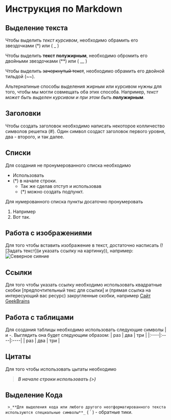# Инструкция по Markdown

## Выделение текста

Чтобы выделить *текст курсивом*, необходимо обрамить его звездочками (*) или ( _ )

Чтобы выделить **текст полужирным**, необходимо обромить его двойными звездочками (**) или ( __ )

Чтобы выделить ~~зачеркнутый текст~~, необходимо обрамить его двойной тильдой (~~).

Альтернатиные способы выделения жирным или курсивом нужны для того, чтобы мы могли совмещать оба этих способа. Например, _текст может быть выделен курсивом и при этом быть **полужирным**_.

## Заголовки

Чтобы создать заголовок необходимо написать некоторое колличество символов решетка (#). Один символ создаст заголовок первого уровня, два - второго, и так далее.

## Списки

Для создания не пронумерованного списка необходимо
* Использовать
* (*) в начале строки.
    * Так же сделав отступ и использовав
    * (*) можно создать подпункт.

Для нумерованного списка пункты досаточно пронумеровать
1. Например
2. Вот так.

## Работа с изображениями

Для того чтобы вставить изображение в текст, достаточно 
насписать (![Задать текст](и указать ссылку на картинку)), например: ![Северное сияние](Siyanie.jpg)

## Ссылки

Для того чтобы указать ссылку необходимо использовать квадратные скобки [предпочтительный текс для ссылки] и (прямая ссылка на интересующий вас ресурс) закругленные скобки, например [Сайт GeekBrains](https://gb.ru/)

## Работа с таблицами

Для создания таблицы необходимо использовать следующие символы | и -. Выглядить она будет следующим образом:
| раз | два | три |
|:----|:----|:----|
| раз | два | три |


## Цитаты

Для того чтобы использовать цытаты необходимо
> _**В начале строки использовать (>)**_

## Выделение Кода
` >_**Для выделения кода или любого другого неотформатированного текста используются специальные символы**_` ( ` ) - обратные тики.


